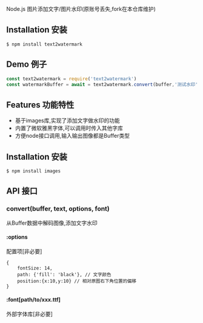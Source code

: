 Node.js 图片添加文字/图片水印(原账号丢失,fork在本仓库维护)

## Installation 安装
	$ npm install text2watermark


## Demo 例子
``` javascript
const text2watermark = require('text2watermark')
const watermarkBuffer = await = text2watermark.convert(buffer,'测试水印')                 
```

## Features 功能特性

* 基于images库,实现了添加文字做水印的功能
* 内置了微软雅黑字体,可以调用时传入其他字库
* 方便node接口调用,输入输出图像都是Buffer类型

## Installation 安装
	$ npm install images

## API 接口


### convert(buffer, text, options, font)
从Buffer数据中解码图像,添加文字水印

#### :options
配置项[非必要]
```$xslt
{
    fontSize: 14, 
    path: {'fill': 'black'}, // 文字颜色
    position:{x:10,y:10} // 相对原图右下角位置的偏移
} 
```
#### :font[path/to/xxx.ttf]
外部字体库[非必要]
